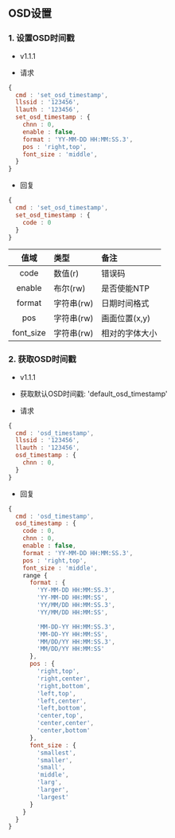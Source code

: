 ## OSD设置


### 1. 设置OSD时间戳
* v1.1.1

* 请求

```javascript
{
  cmd : 'set_osd_timestamp',
  llssid : '123456',
  llauth : '123456',
  set_osd_timestamp : {
    chnn : 0,
    enable : false,
    format : 'YY-MM-DD HH:MM:SS.3',
    pos : 'right,top',
    font_size : 'middle',
  }
}
```

* 回复

```javascript
{
  cmd : 'set_osd_timestamp',
  set_osd_timestamp : {
    code : 0
  }
}
```

|  值域     | 类型        |   备注    |
|:---------:|:---------- |:--------- |
| code      | 数值(r)     | 错误码 |
| enable    | 布尔(rw)    | 是否使能NTP |
| format    | 字符串(rw)  | 日期时间格式 |
| pos       | 字符串(rw)  | 画面位置(x,y) |
| font_size | 字符串(rw)  | 相对的字体大小 |


### 2. 获取OSD时间戳
* v1.1.1

* 获取默认OSD时间戳: 'default_osd_timestamp'
* 请求

```javascript
{
  cmd : 'osd_timestamp',
  llssid : '123456',
  llauth : '123456',
  osd_timestamp : {
    chnn : 0,
  }
}
```

* 回复

```javascript
{
  cmd : 'osd_timestamp',
  osd_timestamp : {
    code : 0,
    chnn : 0,
    enable : false,
    format : 'YY-MM-DD HH:MM:SS.3',
    pos : 'right,top',
    font_size : 'middle',
    range {
      format : {
        'YY-MM-DD HH:MM:SS.3',
        'YY-MM-DD HH:MM:SS',
        'YY/MM/DD HH:MM:SS.3',
        'YY/MM/DD HH:MM:SS',

        'MM-DD-YY HH:MM:SS.3',
        'MM-DD-YY HH:MM:SS',
        'MM/DD/YY HH:MM:SS.3',
        'MM/DD/YY HH:MM:SS'
      },
      pos : {
        'right,top',
        'right,center',
        'right,bottom',
        'left,top',
        'left,center',
        'left,bottom',
        'center,top',
        'center,center',
        'center,bottom'
      },
      font_size : {
        'smallest',
        'smaller',       
        'small',
        'middle',
        'larg',
        'larger',
        'largest'
      }
    }
  }
}
```
